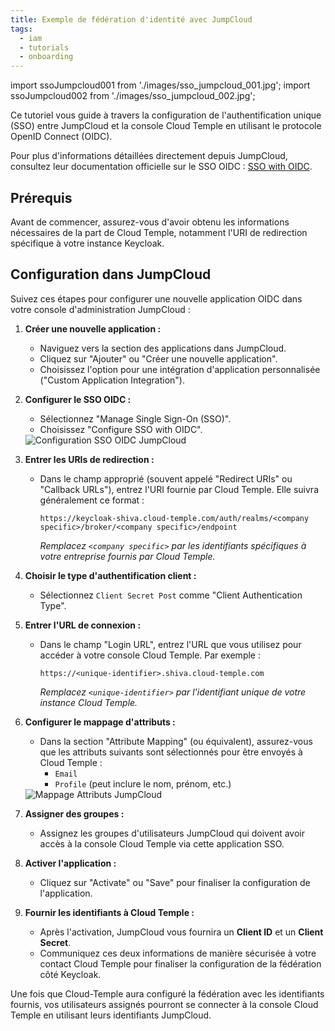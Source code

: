 ```yaml
---
title: Exemple de fédération d'identité avec JumpCloud
tags:
  - iam
  - tutorials
  - onboarding
---
```

import ssoJumpcloud001 from './images/sso_jumpcloud_001.jpg';
import ssoJumpcloud002 from './images/sso_jumpcloud_002.jpg';

Ce tutoriel vous guide à travers la configuration de l'authentification unique (SSO) entre JumpCloud et la console Cloud Temple en utilisant le protocole OpenID Connect (OIDC).

Pour plus d'informations détaillées directement depuis JumpCloud, consultez leur documentation officielle sur le SSO OIDC : [SSO with OIDC](https://jumpcloud.com/support/sso-with-oidc).

## Prérequis

Avant de commencer, assurez-vous d'avoir obtenu les informations nécessaires de la part de Cloud Temple, notamment l'URI de redirection spécifique à votre instance Keycloak.

## Configuration dans JumpCloud

Suivez ces étapes pour configurer une nouvelle application OIDC dans votre console d'administration JumpCloud :

1.  **Créer une nouvelle application :**
    *   Naviguez vers la section des applications dans JumpCloud.
    *   Cliquez sur "Ajouter" ou "Créer une nouvelle application".
    *   Choisissez l'option pour une intégration d'application personnalisée ("Custom Application Integration").

2.  **Configurer le SSO OIDC :**
    *   Sélectionnez "Manage Single Sign-On (SSO)".
    *   Choisissez "Configure SSO with OIDC".

    <img src={ssoJumpcloud001} alt="Configuration SSO OIDC JumpCloud" />

3.  **Entrer les URIs de redirection :**
    *   Dans le champ approprié (souvent appelé "Redirect URIs" ou "Callback URLs"), entrez l'URI fournie par Cloud Temple. Elle suivra généralement ce format :
        ```
        https://keycloak-shiva.cloud-temple.com/auth/realms/<company specific>/broker/<company specific>/endpoint
        ```
        *Remplacez `<company specific>` par les identifiants spécifiques à votre entreprise fournis par Cloud Temple.*

4.  **Choisir le type d'authentification client :**
    *   Sélectionnez `Client Secret Post` comme "Client Authentication Type".

5.  **Entrer l'URL de connexion :**
    *   Dans le champ "Login URL", entrez l'URL que vous utilisez pour accéder à votre console Cloud Temple. Par exemple :
        ```
        https://<unique-identifier>.shiva.cloud-temple.com
        ```
        *Remplacez `<unique-identifier>` par l'identifiant unique de votre instance Cloud Temple.*

6.  **Configurer le mappage d'attributs :**
    *   Dans la section "Attribute Mapping" (ou équivalent), assurez-vous que les attributs suivants sont sélectionnés pour être envoyés à Cloud Temple :
        *   `Email`
        *   `Profile` (peut inclure le nom, prénom, etc.)

    <img src={ssoJumpcloud002} alt="Mappage Attributs JumpCloud" />

7.  **Assigner des groupes :**
    *   Assignez les groupes d'utilisateurs JumpCloud qui doivent avoir accès à la console Cloud Temple via cette application SSO.

8.  **Activer l'application :**
    *   Cliquez sur "Activate" ou "Save" pour finaliser la configuration de l'application.

9.  **Fournir les identifiants à Cloud Temple :**
    *   Après l'activation, JumpCloud vous fournira un **Client ID** et un **Client Secret**.
    *   Communiquez ces deux informations de manière sécurisée à votre contact Cloud Temple pour finaliser la configuration de la fédération côté Keycloak.

Une fois que Cloud-Temple aura configuré la fédération avec les identifiants fournis, vos utilisateurs assignés pourront se connecter à la console Cloud Temple en utilisant leurs identifiants JumpCloud.
